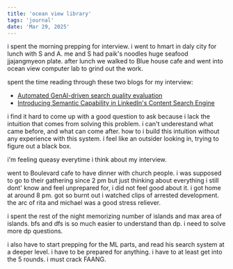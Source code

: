 ```yaml
---
title: 'ocean view library'
tags: 'journal'
date: 'Mar 29, 2025'
---
```


i spent the morning prepping for interview. i went to hmart in daly city for lunch with S and A. me and S had paik's noodles huge seafood jjajangmyeon plate. after lunch we walked to Blue house cafe and went into ocean view computer lab to grind out the work.

spent the time reading through these two blogs for my interview:

- [Automated GenAI-driven search quality evaluation](https://www.linkedin.com/blog/engineering/ai/automated-genai-driven-search-quality-evaluation)
- [Introducing Semantic Capability in LinkedIn's Content Search Engine](https://www.linkedin.com/blog/engineering/search/introducing-semantic-capability-in-linkedins-content-search-engine)

i find it hard to come up with a good question to ask because i lack the intuition that comes from solving this problem. i can't underestand what came before, and what can come after. how to i build this intuition without any experience with this system. i feel like an outsider looking in, trying to figure out a black box.

i'm feeling queasy everytime i think about my interview.

went to Boulevard cafe to have dinner with church people. i was supposed to go to their gathering since 2 pm but just thinking about everything i still dont' know and feel unprepared for, i did not feel good about it. i got home at around 8 pm. got so burnt out i watched clips of arrested development. the arc of rita and michael was a good stress reliever.

i spent the rest of the night memorizing number of islands and max area of islands. bfs and dfs is so much easier to understand than dp. i need to solve more dp questions.

i also have to start prepping for the ML parts, and read his search system at a deeper level. i have to be prepared for anything. i have to at least get into the 5 rounds. i must crack FAANG.
